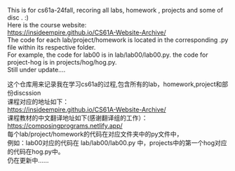 This is for cs61a-24fall, recoring all labs, homework , projects and some of disc . :)  
Here is the course website:  
https://insideempire.github.io/CS61A-Website-Archive/    
The code for each lab/project/homework is located in the corresponding .py file within its respective folder.  
For example, the code for lab00 is in lab/lab00/lab00.py. the code for project-hog is in projects/hog/hog.py.  
Still under update....  


这个仓库用来记录我在学习cs61a的过程,包含所有的lab，homework,project和部份discssion    
课程对应的地址如下：  
https://insideempire.github.io/CS61A-Website-Archive/  
课程教材的中文翻译地址如下(感谢翻译组的工作）：  
https://composingprograms.netlify.app/  
每个lab/project/homework的代码在对应文件夹中的py文件中，  
例如：lab00对应的代码在 lab/lab00/lab00.py 中，projects中的第一个hog对应的代码在hog.py中。  
仍在更新中......  
